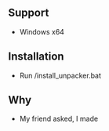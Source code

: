 ## Support
- Windows x64
## Installation
- Run /install_unpacker.bat
## Why
- My friend asked, I made
